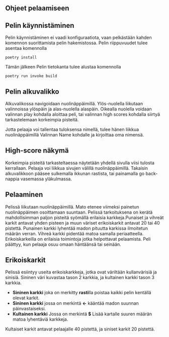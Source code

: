 ## Ohjeet pelaamiseen

## Pelin käynnistäminen
Pelin käynnistäminen ei vaadi konfiguraatiota, vaan pelkästään kahden komennon suorittamista pelin hakemistossa.
Pelin riippuvuudet tulee asentaa komennolla
```
poetry install
```
Tämän jälkeen Pelin tietokanta tulee alustaa komennolla
```
poetry run invoke build
```



## Pelin alkuvalikko
Alkuvalikossa navigoidaan nuolinäppäimillä. Ylös-nuolella liikutaan valinnoissa ylöspäin ja alas-nuolella alaspäin. Oikealla nuolella voidaan valinnan play kohdalla aloittaa peli, tai valinnan high scores kohdalla siirtyä tarkastelemaan korkeimpia pisteitä.

Jotta pelaaja voi tallentaa tuloksensa nimellä, tulee hänen liikkua nuolinäppäimillä Valinnan Name kohdalle ja kirjoittaa oma nimensä.

## High-score näkymä
Korkeimpia pisteitä tarkasteltaessa näytetään yhdellä sivulla viisi tulosta kerrallaan. Pelaaja voi liikkua sivujen välillä nuolinäppäimillä. Takaisin alkuvalikkoon pääsee sulkemalla ikkunan rastista, tai painamalla go back-nappia vasemassa yläkulmassa.

## Pelaaminen
Pelissä liikutaan nuolinäppäimillä. Mato etenee viimeksi painetun nuolinäppäimen osoittamaan suuntaan. Pelissä tarkoituksena on kerätä mahdollisimman paljon pisteitä syömällä erilaisia karkkeja.Punaiset ja vihreät karkit antavat yhden pisteen ja muun väriset erikoiskarkit antavat 20 tai 40 pistettä. Punainen karkki lyhentää madon pituutta karkissa ilmoitetun määrän verran. Vihreä karkki pidentää matoa samalla periaatteella. Erikoiskarkeilla on erilaisia toimintoja jotka helpottavat pelaamista. Peli päättyy, kun pelaaja osuu omaan häntäänsä tai seinään.

## Erikoiskarkit
Pelissä esiintyy useita erikoiskarkkeja, jotka ovat väriltään kullanvärisiä ja sinisiä. Sininen väri kuvastaa tason 2 karkkia, ja kultainen karkki tason 3 karkkia.

- **Sininen karkki** joka on merkitty **rasti**lla poistaa kaikki pelin kentällä olevat karkit.
- **Sininen karkki** jossa on merkintä **<-** kääntää madon suunnan päinvastaiseksi.
- **Kultainen karkki** Jossa on merkintä **$** Lisää kartalle suuren määrän matoa lyhentäviä karkkeja.

Kultaiset karkit antavat pelaajalle 40 pistettä, ja siniset karkit 20 pistettä.



